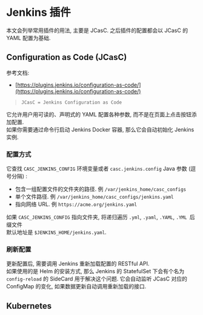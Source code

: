 <a name="CzzK8"></a>
# Jenkins 插件
本文会列举常用插件的用法, 主要是 JCasC. 之后插件的配置都会以 JCasC 的 YAML 配置为基础.
<a name="iIWlU"></a>
## Configuration as Code (JCasC)
参考文档:

- [https://plugins.jenkins.io/configuration-as-code/](https://plugins.jenkins.io/configuration-as-code/)
> `JCasC = Jenkins Configuration as Code`

它允许用户用可读的、声明式的 YAML 配置各种参数, 而不是在页面上点击按钮添加配置.<br />如果你需要通过命令行启动 Jenkins Docker 容器, 那么它会自动初始化 Jenkins 实例.
<a name="JORDZ"></a>
### 配置方式
它查找 `CASC_JENKINS_CONFIG` 环境变量或者 `casc.jenkins.config` Java 参数 (逗号分隔) :

- 包含一组配置文件的文件夹的路径. 例 `/var/jenkins_home/casc_configs`
- 单个文件路径. 例 `/var/jenkins_home/casc_configs/jenkins.yaml`
- 指向网络 URL. 例 `https://acme.org/jenkins.yaml`

如果 `CASC_JENKINS_CONFIG` 指向文件夹, 将递归遍历 `.yml`, `.yaml`, `.YAML`, `.YML `后缀文件<br />默认地址是 `$JENKINS_HOME/jenkins.yaml`.
<a name="eycHR"></a>
### 刷新配置
更新配置后, 需要调用 Jenkins 重新加载配置的 RESTful API.<br />如果使用的是 Helm 的安装方式, 那么 Jenkins 的 StatefulSet 下会有个名为 `config-reload` 的 SideCard 用于解决这个问题.  它会自动监听 JCasC 对应的 ConfigMap 的变化, 如果数据更新自动调用重新加载的接口.
<a name="XVR3G"></a>
## Kubernetes
